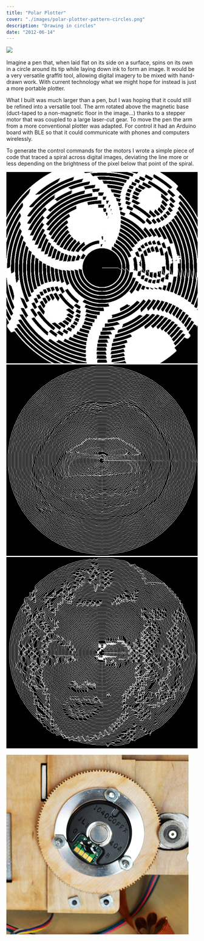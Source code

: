 ```yaml
---
title: "Polar Plotter"
cover: "./images/polar-plotter-pattern-circles.png"
description: "Drawing in circles"
date: "2012-06-14"
---
```


<!-- FIXME when was this? -->

![](images/polar-plotter-test-run.png)

Imagine a pen that, when laid flat on its side on a surface, spins on its own in a circle around its tip while laying down ink to form an image. It would be a very versatile graffiti tool, allowing digital imagery to be mixed with hand-drawn work. With current technology what we might hope for instead is just a more portable plotter.

What I built was much larger than a pen, but I was hoping that it could still be refined into a versatile tool. The arm rotated above the magnetic base (duct-taped to a non-magnetic floor in the image...) thanks to a stepper motor that was coupled to a large laser-cut gear. To move the pen the arm from a more conventional plotter was adapted. For control it had an Arduino board with BLE so that it could communicate with phones and computers wirelessly.

To generate the control commands for the motors I wrote a simple piece of code that traced a spiral across digital images, deviating the line more or less depending on the brightness of the pixel below that point of the spiral.

<!-- TODO link to the code -->

![](images/polar-plotter-pattern-circles.png)
![](images/polar-plotter-pattern-lips.png)
![](images/polar-plotter-pattern-marilyn-monroe.png)

![](images/polar-plotter-deconstruction.gif)
